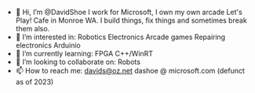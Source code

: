 - 👋 Hi, I’m @DavidShoe
I work for Microsoft, I own my own arcade Let's Play! Cafe in Monroe WA. I build things, fix things and sometimes break them also.
- 👀 I’m interested in:
Robotics
Electronics
Arcade games
Repairing electronics
Arduinio
- 🌱 I’m currently learning:
FPGA
C++/WinRT
- 💞️ I’m looking to collaborate on:
Robots
- 📫 How to reach me:
davids@oz.net
dashoe @ microsoft.com (defunct as of 2023)

<!---
DavidShoe/DavidShoe is a ✨ special ✨ repository because its `README.md` (this file) appears on your GitHub profile.
You can click the Preview link to take a look at your changes.
--->
